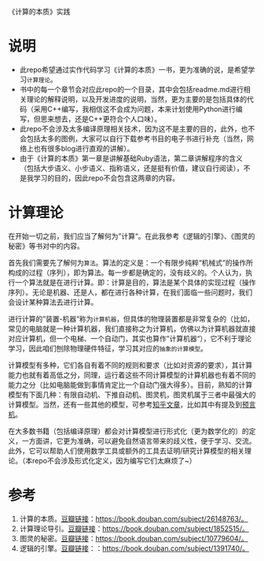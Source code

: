 《计算的本质》实践

# 说明
* 此repo希望通过实作代码学习《计算的本质》一书，更为准确的说，是希望学习`计算理论`。
* 书中的每一个章节会对应此repo的一个目录，其中会包括readme.md进行相关理论的解释说明，以及开发进度的说明，当然，更为主要的是包括具体的代码（采用C++编写，我相信这不会成为问题，本来计划使用Python进行编写，但思来想去，还是C++更符合个人口味）。
* 此repo不会涉及太多编译原理相关技术，因为这不是主要的目的，此外，也不会包括太多的图例，大家可以自行下载参考书目的电子书进行补充（当然，网络上也有很多blog进行直观的讲解）。
* 由于《计算的本质》第一章是讲解基础Ruby语法，第二章讲解程序的含义（包括大步语义、小步语义、指称语义，还是挺有价值，建议自行阅读），不是我学习的目的，因此repo不会包含这两章的内容。

# 计算理论
在开始一切之前，我们应当了解何为”计算“。在此我参考《逻辑的引擎》、《图灵的秘密》等书对中的内容。

首先我们需要先了解何为`算法`。算法的定义是：一个有限步纯粹“机械式”的操作所构成的过程（序列），即为算法。每一步都是确定的，没有歧义的。个人认为，执行一个算法就是在进行计算。即：计算是目的，算法是某个具体的实现过程（操作序列）。无论是机器、还是人，都在进行各种计算，在我们面临一些问题时，我们会设计某种算法去进行计算。

进行计算的”装置-机器“称为`计算机器`，但具体的物理装置都是非常复杂的（比如，常见的电脑就是一种计算机器，我们直接称之为计算机，仿佛以为计算机器就直接对应计算机，但一个电梯、一个自动门，其实也算作”计算机器“），它不利于理论学习，因此咱们刨除物理硬件特征，学习其对应的`抽象的计算模型`。 

计算模型有多种，它们各自有着不同的规则和要求（比如对资源的要求），其计算能力也就有着高低之分，同理，运行着这些不同计算模型的计算机器也有着不同的能力之分（比如电脑能做到事情肯定比一个自动门强大得多）。目前，熟知的计算模型有下面几种：有限自动机、下推自动机、图灵机，图灵机属于三者中最强大的计算模型。当然，还有一些其他的模型，可参考[知乎文章](https://www.zhihu.com/question/21579465)，比如其中有提及到[预言机](https://zh.wikipedia.org/zh-cn/%E9%A0%90%E8%A8%80%E6%A9%9F)。

在大多数书籍（包括编译原理）都会对计算模型进行形式化（更为数学化的）的定义，一方面讲，它更为准确，可以避免自然语言带来的歧义性，便于学习、交流。此外，它可以帮助人们使用数学工具或额外的工具去证明/研究计算模型的相关理论。（本repo不会涉及形式化定义，因为编写它们太麻烦了~）

# 参考
1. 计算的本质。[豆瓣链接](https://book.douban.com/subject/26148763/)：https://book.douban.com/subject/26148763/。
2. 计算理论导引。[豆瓣链接](https://book.douban.com/subject/1852515/)：https://book.douban.com/subject/1852515/。
3. 图灵的秘密。[豆瓣链接](https://book.douban.com/subject/10779604/)：https://book.douban.com/subject/10779604/。
4. 逻辑的引擎。[豆瓣链接](https://book.douban.com/subject/1391740/)：：https://book.douban.com/subject/1391740/。